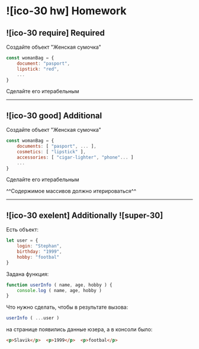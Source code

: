 # ![ico-30 hw] Homework

## ![ico-30 require] Required

Создайте объект "Женская сумочка"

~~~js
const womanBag = {
    document: "pasport",
    lipstick: "red",
    ...
}
~~~

Сделайте его итерабельным

______________________________________________________________

## ![ico-30 good] Additional

Создайте объект "Женская сумочка"

~~~js
const womanBag = {
    documents: [ "pasport", ... ],
    cosmetics: [ "lipstick" ],
    accessories: [ "cigar-lighter", "phone"... ]
    ...
}
~~~

Сделайте его итерабельным

^^Содержимое массивов должно итерироваться^^

________________________________________________________________

## ![ico-30 exelent] Additionally ![super-30]

Есть объект:

~~~js
let user = {
    login: "Stephan",
    birthday: "1999",
    hobby: "footbal"
}
~~~

Задана функция:

~~~js
function userInfo ( name, age, hobby ) {
    console.log ( name, age, hobby )
}
~~~

Что нужно сделать, чтобы в результате вызова:

~~~js
userInfo ( ...user )
~~~

на странице появились данные юзера, а в консоли было:

~~~html
<p>Slavik</p>  <p>1999</p>  <p>footbal</p>
~~~

